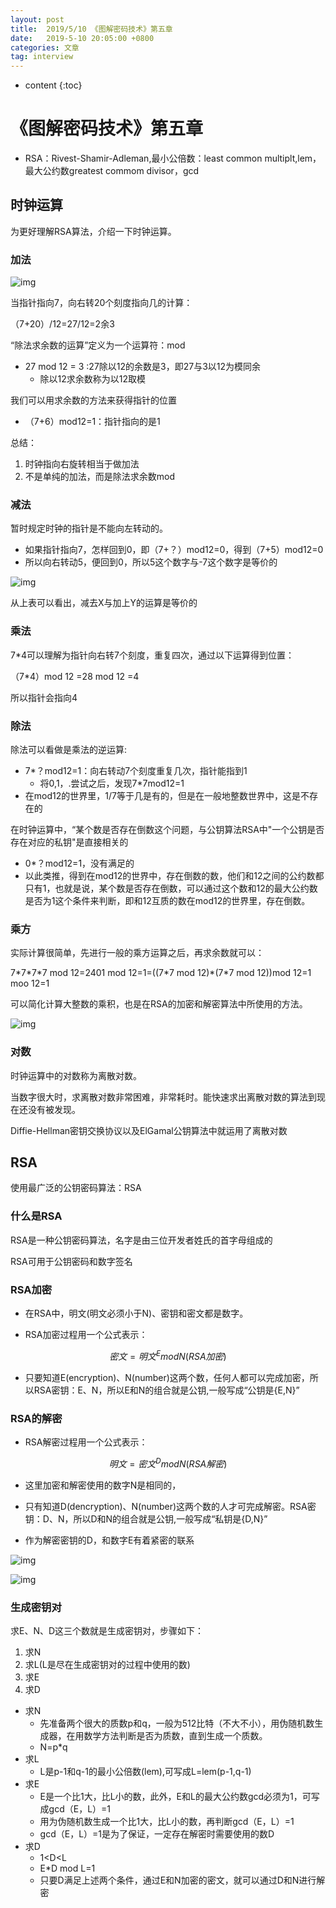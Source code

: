 ```yaml
---
layout: post
title:  2019/5/10 《图解密码技术》第五章
date:   2019-5-10 20:05:00 +0800
categories: 文章
tag: interview
---
```


* content
{:toc}
# 《图解密码技术》第五章

- RSA：Rivest-Shamir-Adleman,最小公倍数：least common multiplt,lem，最大公约数greatest commom divisor，gcd

## 时钟运算

为更好理解RSA算法，介绍一下时钟运算。

### 加法

![img](https://wx3.sinaimg.cn/mw690/0066mMjily1g2ys7j5785j308c05mmxf.jpg)

当指针指向7，向右转20个刻度指向几的计算：

（7+20）/12=27/12=2余3

“除法求余数的运算”定义为一个运算符：mod

- 27 mod 12 = 3 :27除以12的余数是3，即27与3以12为模同余
  - 除以12求余数称为以12取模

我们可以用求余数的方法来获得指针的位置

- （7+6）mod12=1：指针指向的是1

总结：

1. 时钟指向右旋转相当于做加法
2. 不是单纯的加法，而是除法求余数mod

### 减法

暂时规定时钟的指针是不能向左转动的。

- 如果指针指向7，怎样回到0，即（7+？）mod12=0，得到（7+5）mod12=0
- 所以向右转动5，便回到0，所以5这个数字与-7这个数字是等价的

![img](https://wx2.sinaimg.cn/mw690/0066mMjily1g2ys7j5dbgj308z07jgm1.jpg)

从上表可以看出，减去X与加上Y的运算是等价的

### 乘法

7*4可以理解为指针向右转7个刻度，重复四次，通过以下运算得到位置：

（7*4）mod 12 =28 mod 12 =4

所以指针会指向4

### 除法

除法可以看做是乘法的逆运算:

- 7*？mod12=1：向右转动7个刻度重复几次，指针能指到1
  - 将0,1，.尝试之后，发现7*7mod12=1
- 在mod12的世界里，1/7等于几是有的，但是在一般地整数世界中，这是不存在的

在时钟运算中，“某个数是否存在倒数这个问题，与公钥算法RSA中"一个公钥是否存在对应的私钥"是直接相关的

- 0*？mod12=1，没有满足的
- 以此类推，得到在mod12的世界中，存在倒数的数，他们和12之间的公约数都只有1，也就是说，某个数是否存在倒数，可以通过这个数和12的最大公约数是否为1这个条件来判断，即和12互质的数在mod12的世界里，存在倒数。

### 乘方

实际计算很简单，先进行一般的乘方运算之后，再求余数就可以：

7\*7\*7\*7 mod 12=2401 mod 12=1=((7\*7 mod 12)*(7\*7 mod 12))mod 12=1 moo 12=1

可以简化计算大整数的乘积，也是在RSA的加密和解密算法中所使用的方法。

![img](https://wx4.sinaimg.cn/mw690/0066mMjily1g2ys7jmnkaj30dx05rmxr.jpg)

### 对数

时钟运算中的对数称为离散对数。

当数字很大时，求离散对数非常困难，非常耗时。能快速求出离散对数的算法到现在还没有被发现。

Diffie-Hellman密钥交换协议以及ElGamal公钥算法中就运用了离散对数

## RSA

使用最广泛的公钥密码算法：RSA

### 什么是RSA

RSA是一种公钥密码算法，名字是由三位开发者姓氏的首字母组成的

RSA可用于公钥密码和数字签名

### RSA加密

- 在RSA中，明文(明文必须小于N)、密钥和密文都是数字。

- RSA加密过程用一个公式表示：

$$
密文=明文^E {mod} {N}  (RSA加密)
$$

- 只要知道E(encryption)、N(number)这两个数，任何人都可以完成加密，所以RSA密钥：E、N，所以E和N的组合就是公钥,一般写成“公钥是{E,N}”

### RSA的解密

- RSA解密过程用一个公式表示：

$$
明文=密文^D {mod} {N}  (RSA解密)
$$

- 这里加密和解密使用的数字N是相同的，

- 只有知道D(dencryption)、N(number)这两个数的人才可完成解密。RSA密钥：D、N，所以D和N的组合就是公钥,一般写成“私钥是{D,N}”
- 作为解密密钥的D，和数字E有着紧密的联系

![img](https://wx4.sinaimg.cn/mw690/0066mMjily1g2ys7jxughj30hh03jwf7.jpg)

![img](https://wx3.sinaimg.cn/mw690/0066mMjily1g2ys7ldyt8j30gg06zdgq.jpg)

### 生成密钥对

求E、N、D这三个数就是生成密钥对，步骤如下：

1. 求N
2. 求L(L是尽在生成密钥对的过程中使用的数)
3. 求E
4. 求D

- 求N
  - 先准备两个很大的质数p和q，一般为512比特（不大不小），用伪随机数生成器，在用数学方法判断是否为质数，直到生成一个质数。
  - N=p*q
- 求L
  - L是p-1和q-1的最小公倍数(lem),可写成L=lem(p-1,q-1)
- 求E
  - E是一个比1大，比L小的数，此外，E和L的最大公约数gcd必须为1，可写成gcd（E，L）=1
  - 用为伪随机数生成一个比1大，比L小的数，再判断gcd（E，L）=1
  - gcd（E，L）=1是为了保证，一定存在解密时需要使用的数D
- 求D
  - 1<D<L
  - E*D mod L=1
  - 只要D满足上述两个条件，通过E和N加密的密文，就可以通过D和N进行解密